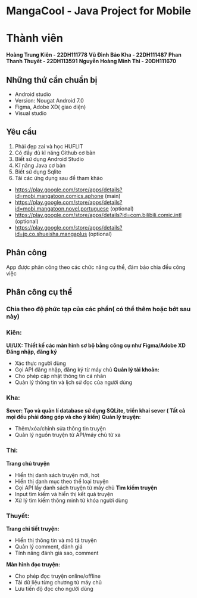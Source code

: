 # MangaCool - Java Project for Mobile 
# Thành viên
**Hoàng Trung Kiên - 22DH111778**
**Vũ Đình Bảo Kha - 22DH111487**
**Phan Thanh Thuyết - 22DH113591**
**Nguyễn Hoàng Minh Thi - 20DH111670**
## Những thứ cần chuẩn bị 

-  Android studio
- Version: Nougat Android 7.0
- Figma, Adobe XD( giao diện) 
- Visual studio
## Yêu cầu

1.  Phải đẹp zai và học HUFLIT
2. Có đầy đủ kĩ năng Github cơ bản
3. Biết sử dụng Android Studio
4. Kĩ năng Java cơ bản
5. Biết sử dụng Sqlite
6. Tải các ứng dụng sau để tham khảo
- https://play.google.com/store/apps/details?id=mobi.mangatoon.comics.aphone (main)
- https://play.google.com/store/apps/details?id=mobi.mangatoon.novel.portuguese (optional)
- https://play.google.com/store/apps/details?id=com.bilibili.comic.intl (optional)
- https://play.google.com/store/apps/details?id=jp.co.shueisha.mangaplus (optional)
## Phân công
App được phân công theo các chức năng cụ thể, đảm bảo chia đều công việc
## Phân công cụ thể
### **Chia theo độ phức tạp của các phần( có thể thêm hoặc bớt sau này)**
### Kiên:
**UI/UX:  Thiết kế các màn hình sơ bộ bằng công cụ như Figma/Adobe XD** 
**Đăng nhập, đăng ký**
- Xác thực người dùng 
- Gọi API đăng nhập, đăng ký từ máy chủ 
**Quản lý tài khoản:**
- Cho phép cập nhật thông tin cá nhân
- Quản lý thông tin và lịch sử đọc của người dùng

### Kha: 
**Sever: Tạo và quản lí database sử dụng SQLite, triển khai sever ( Tất cả mọi đều phải đóng góp và cho ý kiến)**
**Quản lý truyện:**
- Thêm/xóa/chỉnh sửa thông tin truyện 
- Quản lý nguồn truyện từ API/máy chủ từ xa

### Thi: 
**Trang chủ truyện**
- Hiển thị danh sách truyện mới, hot
- Hiển thị danh mục theo thể loại truyện 
- Gọi API lấy danh sách truyện từ máy chủ 
**Tìm kiếm truyện**
- Input tìm kiếm và hiển thị kết quả truyện 
- Xử lý tìm kiếm thông minh từ khóa người dùng 

### Thuyết: 

**Trang chi tiết truyện:**
- Hiển thị thông tin và mô tả truyện 
- Quản lý comment, đánh giá
- Tính năng đánh giá sao, comment
 
**Màn hình đọc truyện:**
- Cho phép đọc truyện online/offline 
- Tải dữ liệu từng chương từ máy chủ 
- Lưu tiến độ đọc cho người dùng
